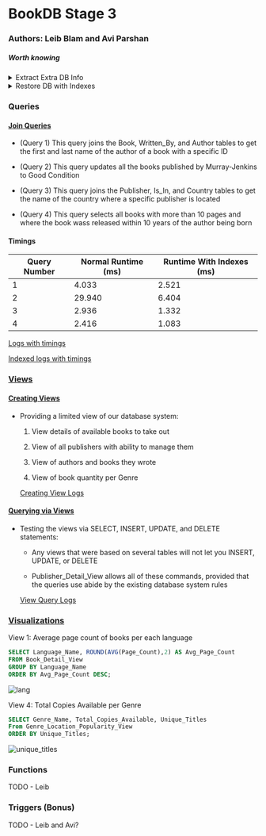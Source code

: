 # BookDB Stage 3

### Authors: Leib Blam and Avi Parshan

##### Worth knowing

<details>
<summary>Extract Extra DB Info</summary>

   * In PSQL Shell:

        * enter '\di' without the quotes, to get general info

        * enter '\d' without the quotes, to get relation info... can do '\d author' to get specific information about the Author table for example
</details>

<details>
<summary>Restore DB with Indexes</summary>

   * Restore backupPSQL (binary format) with Indexes

      ```bash
      pg_restore -U postgres -d postgres -v --clean --if-exists --disable-triggers --no-owner --no-privileges --format=c "backupPSQLIndex.sql"
      ```

        Ensure you are in the [Stage2 Folder](https://gitlab.com/avipars/db-lfs/-/tree/main/Stage2)
</details>

   
### Queries 

#### [Join Queries](https://github.com/avipars/DB-Mini-Project/blob/main/Stage3/Queries/JoinQueries.sql)

* (Query 1) This query joins the Book, Written_By, and Author tables to get the first and last name of the author of a book with a specific ID

* (Query 2) This query updates all the books published by Murray-Jenkins to Good Condition

* (Query 3) This query joins the Publisher, Is_In, and Country tables to get the name of the country where a specific publisher is located

* (Query 4) This query selects all books with more than 10 pages and where the book wass released within 10 years of the author being born


#### Timings 

| Query Number | Normal Runtime (ms) | Runtime With Indexes (ms) |
| ------------ | ------------------- | ------------------------- |
| 1            | 4.033               | 2.521                     |
| 2            | 29.940              | 6.404                     |
| 3            | 2.936               | 1.332                     |
| 4            | 2.416               | 1.083                     |

   [Logs with timings](https://github.com/avipars/DB-Mini-Project/blob/main/Stage3/Queries/JoinQueriesTime.log)

   [Indexed logs with timings](https://github.com/avipars/DB-Mini-Project/blob/main/Stage3/Queries/IndexJoinQueriesTime.log)


### [Views](https://github.com/avipars/DB-Mini-Project/blob/main/Stage3/Views)

#### [Creating Views](https://github.com/avipars/DB-Mini-Project/blob/main/Stage3/Views/Views.sql)

* Providing a limited view of our database system:

    1. View details of available books to take out

    2. View of all publishers with ability to manage them

    3. View of authors and books they wrote

    4. View of book quantity per Genre

    [Creating View Logs](https://github.com/avipars/DB-Mini-Project/blob/main/Stage3/Views/Views.log)


#### [Querying via Views](https://github.com/avipars/DB-Mini-Project/blob/main/Stage3/Views/ViewQueries.sql)

* Testing the views via SELECT, INSERT, UPDATE, and DELETE statements: 

    * Any views that were based on several tables will not let you INSERT, UPDATE, or DELETE

    * Publisher_Detail_View allows all of these commands, provided that the queries use abide by the existing database system rules

    [View Query Logs](https://github.com/avipars/DB-Mini-Project/blob/main/Stage3/Views/ViewQueries.log)

### [Visualizations](https://github.com/avipars/DB-Mini-Project/blob/main/Stage3/Visualizations)

View 1: Average page count of books per each language

```sql
SELECT Language_Name, ROUND(AVG(Page_Count),2) AS Avg_Page_Count
FROM Book_Detail_View
GROUP BY Language_Name
ORDER BY Avg_Page_Count DESC;
```
  ![lang](https://github.com/user-attachments/assets/1c84470d-466d-4a4d-b602-efcefdc0c1de)

View 4: Total Copies Available per Genre 

```sql
SELECT Genre_Name, Total_Copies_Available, Unique_Titles 
From Genre_Location_Popularity_View 
ORDER BY Unique_Titles;
```
![unique_titles](https://github.com/user-attachments/assets/2aab045c-c574-4261-853a-26ff3119108a)


### Functions

TODO - Leib

### Triggers (Bonus)

TODO - Leib and Avi?
